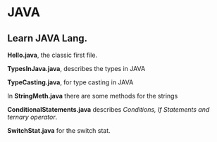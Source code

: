 # JAVA

## Learn JAVA Lang.

**Hello.java**, the classic first file.

**TypesInJava.java**, describes the types in JAVA

**TypeCasting.java**, for type casting in JAVA

In **StringMeth.java** there are some methods for the strings

**ConditionalStatements.java** describes *Conditions, If Statements and ternary operator*.

**SwitchStat.java** for the switch stat.